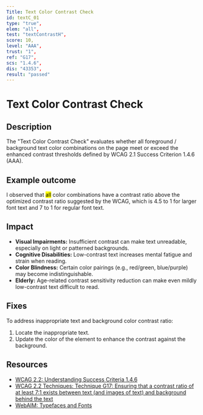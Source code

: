 ```yaml
---
Title: Text Color Contrast Check
id: textC_01
type: "true",
elem: "all",
test: "textContrastH",
score: 10,
level: "AAA",
trust: "1",
ref: "G17",
scs: "1.4.6",
dis: "43353",
result: "passed"
---
```


# Text Color Contrast Check

## Description

The "Text Color Contrast Check" evaluates whether all foreground / background text color combinations on the page meet or exceed the enhanced contrast thresholds defined by WCAG 2.1 Success Criterion 1.4.6 (AAA).

## Example outcome

I observed that <mark>all</mark> color combinations have a contrast ratio above the optimized contrast ratio suggested by the WCAG, which is 4.5 to 1 for larger font text and 7 to 1 for regular font text.

## Impact

- **Visual Impairments:** Insufficient contrast can make text unreadable, especially on light or patterned backgrounds.
- **Cognitive Disabilities:** Low-contrast text increases mental fatigue and strain when reading.
- **Color Blindness:** Certain color pairings (e.g., red/green, blue/purple) may become indistinguishable.
- **Elderly:** Age-related contrast sensitivity reduction can make even mildly low-contrast text difficult to read.

## Fixes

To address inappropriate text and background color contrast ratio:

1. Locate the inappropriate text.
2. Update the color of the element to enhance the contrast against the background.

## Resources

- [WCAG 2.2: Understanding Success Criteria 1.4.6](https://www.w3.org/WAI/WCAG22/Understanding/contrast-enhanced)
- [WCAG 2.2 Techniques: Technique G17: Ensuring that a contrast ratio of at least 7:1 exists between text (and images of text) and background behind the text](https://www.w3.org/WAI/WCAG22/Techniques/general/G17)
- [WebAIM: Typefaces and Fonts](https://webaim.org/techniques/fonts/)
